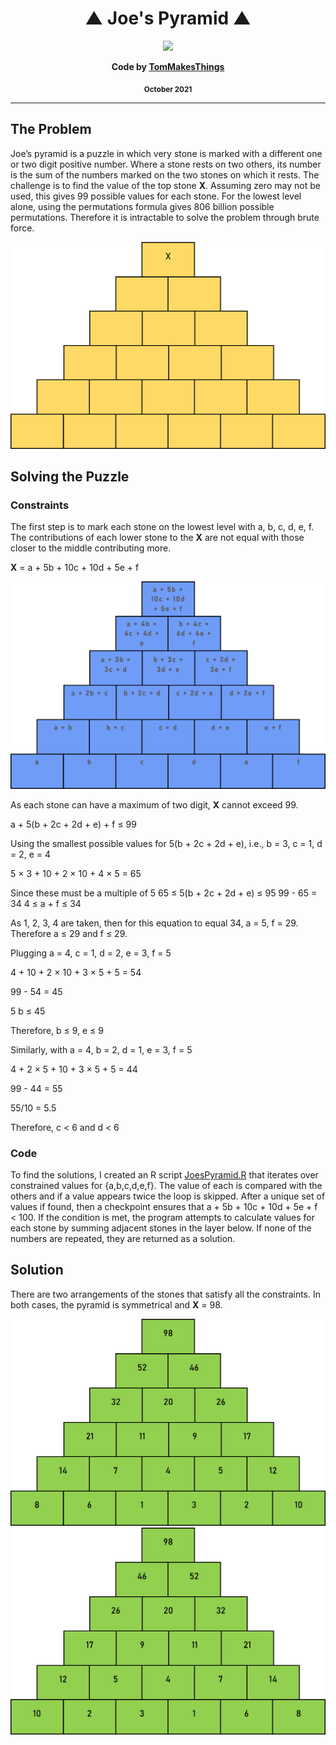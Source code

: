 <div align="center">
  <h1>▲ Joe's Pyramid ▲</h1>
  <img src="https://images.weserv.nl/?url=avatars.githubusercontent.com/u/61354833?v=4&h=100&w=100&fit=cover&mask=circle&maxage=7d">
  <p><b>Code by <a href="https://github.com/TomMakesThings">TomMakesThings</a></b></p>
  <p><b><sub>October 2021</sub></b></p>
</div>

---

## The Problem
Joe’s pyramid is a puzzle in which very stone is marked with a different one or two digit positive number. Where a stone rests on two others, its number is the sum of the numbers marked on the two stones on which it rests. The challenge is to find the value of the top stone **X**. Assuming zero may not be used, this gives 99 possible values for each stone. For the lowest level alone, using the permutations formula gives 806 billion possible permutations. Therefore it is intractable to solve the problem through brute force.

<img src="https://github.com/TomMakesThings/Joes-Pyramid/blob/assets/Images/Joes-Pyramid.png" width=550>

## Solving the Puzzle
### Constraints
The first step is to mark each stone on the lowest level with a, b, c, d, e, f. The contributions of each lower stone to the **X** are not equal with those closer to the middle contributing more.

**X** = a + 5b + 10c + 10d + 5e + f

<img src="https://github.com/TomMakesThings/Joes-Pyramid/blob/assets/Images/Pyramid-Letters.png" width=550>

As each stone can have a maximum of two digit, **X** cannot exceed 99.

a + 5(b + 2c + 2d + e) + f ≤ 99

Using the smallest possible values for 5(b + 2c + 2d + e), i.e., b = 3, c = 1, d = 2, e = 4

5 × 3 + 10 + 2 × 10 + 4 × 5 = 65

Since these must be a multiple of 5
65 ≤ 5(b + 2c + 2d + e) ≤ 95
99 - 65 = 34
4 ≤ a + f ≤ 34

As 1, 2, 3, 4 are taken, then for this equation to equal 34, a = 5, f = 29.
Therefore a ≤ 29 and f ≤ 29.

Plugging a = 4, c = 1, d = 2, e = 3, f = 5

4 + 10 + 2 × 10 + 3 × 5 + 5 = 54

99 - 54 = 45

5 b ≤ 45

Therefore, b ≤ 9, e ≤ 9

Similarly, with a = 4, b = 2, d = 1, e = 3, f = 5

4 + 2 × 5 + 10 + 3 × 5 + 5 = 44

99 - 44 = 55

55/10 = 5.5

Therefore, c < 6 and d < 6

### Code
To find the solutions, I created an R script [JoesPyramid.R](https://github.com/TomMakesThings/Joes-Pyramid/blob/main/JoesPyramid.R) that iterates over constrained values for {a,b,c,d,e,f}. The value of each is compared with the others and if a value appears twice the loop is skipped. After a unique set of values if found, then a checkpoint ensures that a + 5b + 10c + 10d + 5e + f < 100. If the condition is met, the program attempts to calculate values for each stone by summing adjacent stones in the layer below. If none of the numbers are repeated, they are returned as a solution.

## Solution
There are two arrangements of the stones that satisfy all the constraints. In both cases, the pyramid is symmetrical and **X** = 98.

<img src="https://github.com/TomMakesThings/Joes-Pyramid/blob/assets/Images/Pyramid-Solved.png" width=550>
<img src="https://github.com/TomMakesThings/Joes-Pyramid/blob/assets/Images/Pyramid-Solved-2.png" width=550>
